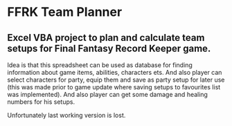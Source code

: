 # FFRK Team Planner
## Excel VBA project to plan and calculate team setups for Final Fantasy Record Keeper game.
Idea is that this spreadsheet can be used as database for finding information about game items, abilities, characters ets. And also player can select characters for party, equip them and save as party setup for later use (this was made prior to game update where saving setups to favourites list was implemented). And also player can get some damage and healing numbers for his setups.

Unfortunately last working version is lost.
